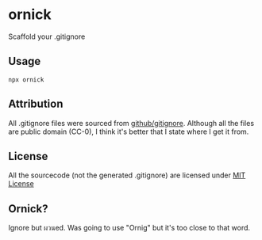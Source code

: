 # ornick

Scaffold your .gitignore

## Usage

```
npx ornick
```

## Attribution

All .gitignore files were sourced from [github/gitignore](https://github.com/github/gitignore). Although all the files are public domain (CC-0), I think it's better that I state where I get it from.

## License

All the sourcecode (not the generated .gitignore) are licensed under [MIT License](https://github.com/gxjakkap/ornick/blob/main/LICENSE)

## Ornick?

Ignore but ผวนed. Was going to use "Ornig" but it's too close to that word.